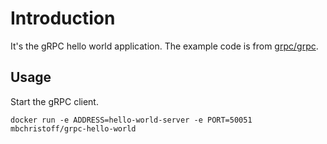 # Introduction

It's the gRPC hello world application. The example code is from [grpc/grpc](https://github.com/grpc/grpc/tree/master/examples/python/helloworld).

## Usage


Start the gRPC client.

```
docker run -e ADDRESS=hello-world-server -e PORT=50051 mbchristoff/grpc-hello-world
```
